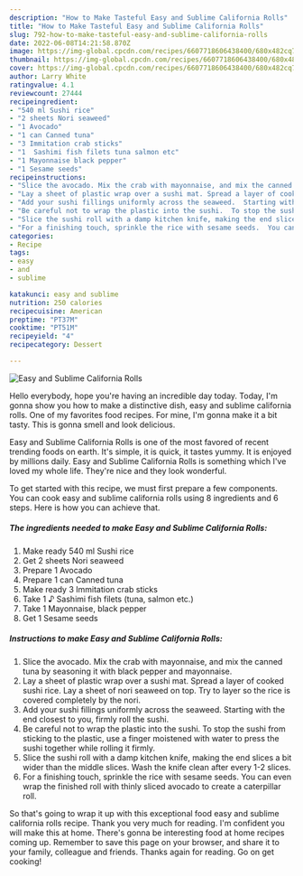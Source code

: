 ```yaml
---
description: "How to Make Tasteful Easy and Sublime California Rolls"
title: "How to Make Tasteful Easy and Sublime California Rolls"
slug: 792-how-to-make-tasteful-easy-and-sublime-california-rolls
date: 2022-06-08T14:21:58.870Z
image: https://img-global.cpcdn.com/recipes/6607718606438400/680x482cq70/easy-and-sublime-california-rolls-recipe-main-photo.jpg
thumbnail: https://img-global.cpcdn.com/recipes/6607718606438400/680x482cq70/easy-and-sublime-california-rolls-recipe-main-photo.jpg
cover: https://img-global.cpcdn.com/recipes/6607718606438400/680x482cq70/easy-and-sublime-california-rolls-recipe-main-photo.jpg
author: Larry White
ratingvalue: 4.1
reviewcount: 27444
recipeingredient:
- "540 ml Sushi rice"
- "2 sheets Nori seaweed"
- "1 Avocado"
- "1 can Canned tuna"
- "3 Immitation crab sticks"
- "1  Sashimi fish filets tuna salmon etc"
- "1 Mayonnaise black pepper"
- "1 Sesame seeds"
recipeinstructions:
- "Slice the avocado. Mix the crab with mayonnaise, and mix the canned tuna by seasoning it with black pepper and mayonnaise."
- "Lay a sheet of plastic wrap over a sushi mat. Spread a layer of cooked sushi rice.  Lay a sheet of nori seaweed on top. Try to layer so the rice is covered completely by the nori."
- "Add your sushi fillings uniformly across the seaweed.  Starting with the end closest to you, firmly roll the sushi."
- "Be careful not to wrap the plastic into the sushi.  To stop the sushi from sticking to the plastic, use a finger moistened with water to  press the sushi together while rolling it firmly."
- "Slice the sushi roll with a damp kitchen knife, making the end slices a bit wider than the middle slices.  Wash the knife clean after every 1-2 slices."
- "For a finishing touch, sprinkle the rice with sesame seeds.  You can even wrap the finished roll with thinly sliced avocado to create a caterpillar roll."
categories:
- Recipe
tags:
- easy
- and
- sublime

katakunci: easy and sublime 
nutrition: 250 calories
recipecuisine: American
preptime: "PT37M"
cooktime: "PT51M"
recipeyield: "4"
recipecategory: Dessert

---
```



![Easy and Sublime California Rolls](https://img-global.cpcdn.com/recipes/6607718606438400/680x482cq70/easy-and-sublime-california-rolls-recipe-main-photo.jpg)

Hello everybody, hope you're having an incredible day today. Today, I'm gonna show you how to make a distinctive dish, easy and sublime california rolls. One of my favorites food recipes. For mine, I'm gonna make it a bit tasty. This is gonna smell and look delicious.

Easy and Sublime California Rolls is one of the most favored of recent trending foods on earth. It's simple, it is quick, it tastes yummy. It is enjoyed by millions daily. Easy and Sublime California Rolls is something which I've loved my whole life. They're nice and they look wonderful.




To get started with this recipe, we must first prepare a few components. You can cook easy and sublime california rolls using 8 ingredients and 6 steps. Here is how you can achieve that.

<!--inarticleads1-->

##### The ingredients needed to make Easy and Sublime California Rolls:

1. Make ready 540 ml Sushi rice
1. Get 2 sheets Nori seaweed
1. Prepare 1 Avocado
1. Prepare 1 can Canned tuna
1. Make ready 3 Immitation crab sticks
1. Take 1 ♪ Sashimi fish filets (tuna, salmon etc.)
1. Take 1 Mayonnaise, black pepper
1. Get 1 Sesame seeds




<!--inarticleads2-->

##### Instructions to make Easy and Sublime California Rolls:

1. Slice the avocado. Mix the crab with mayonnaise, and mix the canned tuna by seasoning it with black pepper and mayonnaise.
1. Lay a sheet of plastic wrap over a sushi mat. Spread a layer of cooked sushi rice.  Lay a sheet of nori seaweed on top. Try to layer so the rice is covered completely by the nori.
1. Add your sushi fillings uniformly across the seaweed.  Starting with the end closest to you, firmly roll the sushi.
1. Be careful not to wrap the plastic into the sushi.  To stop the sushi from sticking to the plastic, use a finger moistened with water to  press the sushi together while rolling it firmly.
1. Slice the sushi roll with a damp kitchen knife, making the end slices a bit wider than the middle slices.  Wash the knife clean after every 1-2 slices.
1. For a finishing touch, sprinkle the rice with sesame seeds.  You can even wrap the finished roll with thinly sliced avocado to create a caterpillar roll.




So that's going to wrap it up with this exceptional food easy and sublime california rolls recipe. Thank you very much for reading. I'm confident you will make this at home. There's gonna be interesting food at home recipes coming up. Remember to save this page on your browser, and share it to your family, colleague and friends. Thanks again for reading. Go on get cooking!
